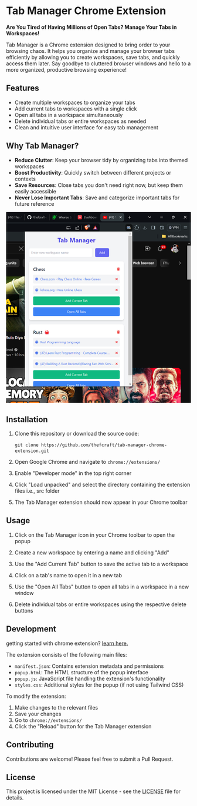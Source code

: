 # Tab Manager Chrome Extension

**Are You Tired of Having Millions of Open Tabs? Manage Your Tabs in Workspaces!**

Tab Manager is a Chrome extension designed to bring order to your browsing chaos. It helps you organize and manage your browser tabs efficiently by allowing you to create workspaces, save tabs, and quickly access them later. Say goodbye to cluttered browser windows and hello to a more organized, productive browsing experience!

## Features

- Create multiple workspaces to organize your tabs
- Add current tabs to workspaces with a single click
- Open all tabs in a workspace simultaneously
- Delete individual tabs or entire workspaces as needed
- Clean and intuitive user interface for easy tab management

## Why Tab Manager?

- **Reduce Clutter**: Keep your browser tidy by organizing tabs into themed workspaces
- **Boost Productivity**: Quickly switch between different projects or contexts
- **Save Resources**: Close tabs you don't need right now, but keep them easily accessible
- **Never Lose Important Tabs**: Save and categorize important tabs for future reference


![image](/img.png)

## Installation

1. Clone this repository or download the source code:
   ```
   git clone https://github.com/thefcraft/tab-manager-chrome-extension.git
   ```

2. Open Google Chrome and navigate to `chrome://extensions/`

3. Enable "Developer mode" in the top right corner

4. Click "Load unpacked" and select the directory containing the extension files i.e., src folder

5. The Tab Manager extension should now appear in your Chrome toolbar

## Usage

1. Click on the Tab Manager icon in your Chrome toolbar to open the popup

2. Create a new workspace by entering a name and clicking "Add"

3. Use the "Add Current Tab" button to save the active tab to a workspace

4. Click on a tab's name to open it in a new tab

5. Use the "Open All Tabs" button to open all tabs in a workspace in a new window

6. Delete individual tabs or entire workspaces using the respective delete buttons

## Development

getting started with chrome extension? [learn here.](https://medium.com/@meet30997/getting-started-with-chrome-extension-in-2023-how-to-create-your-own-chrome-extension-f5716770e8bb)

The extension consists of the following main files:

- `manifest.json`: Contains extension metadata and permissions
- `popup.html`: The HTML structure of the popup interface
- `popup.js`: JavaScript file handling the extension's functionality
- `styles.css`: Additional styles for the popup (if not using Tailwind CSS)

To modify the extension:

1. Make changes to the relevant files
2. Save your changes
3. Go to `chrome://extensions/`
4. Click the "Reload" button for the Tab Manager extension

## Contributing

Contributions are welcome! Please feel free to submit a Pull Request.

## License

This project is licensed under the MIT License - see the [LICENSE](https://github.com/git/git-scm.com/blob/main/MIT-LICENSE.txt) file for details.

